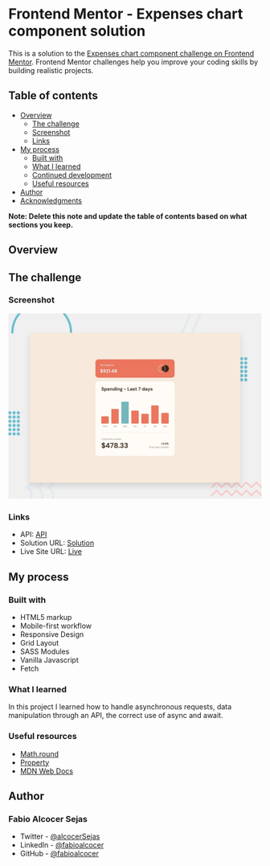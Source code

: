 # Frontend Mentor - Expenses chart component solution

This is a solution to the [Expenses chart component challenge on Frontend Mentor](https://www.frontendmentor.io/challenges/expenses-chart-component-e7yJBUdjwt). Frontend Mentor challenges help you improve your coding skills by building realistic projects. 

## Table of contents

- [Overview](#overview)
  - [The challenge](#the-challenge)
  - [Screenshot](#screenshot)
  - [Links](#links)
- [My process](#my-process)
  - [Built with](#built-with)
  - [What I learned](#what-i-learned)
  - [Continued development](#continued-development)
  - [Useful resources](#useful-resources)
- [Author](#author)
- [Acknowledgments](#acknowledgments)

**Note: Delete this note and update the table of contents based on what sections you keep.**

## Overview

## The challenge

### Screenshot

![](./desktop-preview.jpg)

### Links
- API: [API](./data.json)
- Solution URL: [Solution](https://github.com/fabioalcocer/stats-bars-fetch)
- Live Site URL: [Live](https://fabioalcocer.github.io/stats-bars-fetch/)

## My process

### Built with

- HTML5 markup
- Mobile-first workflow
- Responsive Design
- Grid Layout
- SASS Modules
- Vanilla Javascript
- Fetch

### What I learned

In this project I learned how to handle asynchronous requests, data manipulation through an API, the correct use of async and await.

### Useful resources
- [Math.round](https://developer.mozilla.org/es/docs/Web/JavaScript/Reference/Global_Objects/Math/round)
- [Property](https://developer.mozilla.org/en-US/docs/Web/CSS/@property)
- [MDN Web Docs](https://developer.mozilla.org/es/docs/Web)

## Author
### Fabio Alcocer Sejas
- Twitter - [@alcocerSejas](https://twitter.com/AlcocerSejas)
- LinkedIn - [@fabioalcocer](https://www.linkedin.com/in/fabio-alcocer/)
- GitHub - [@fabioalcocer](https://github.com/fabioalcocer/)